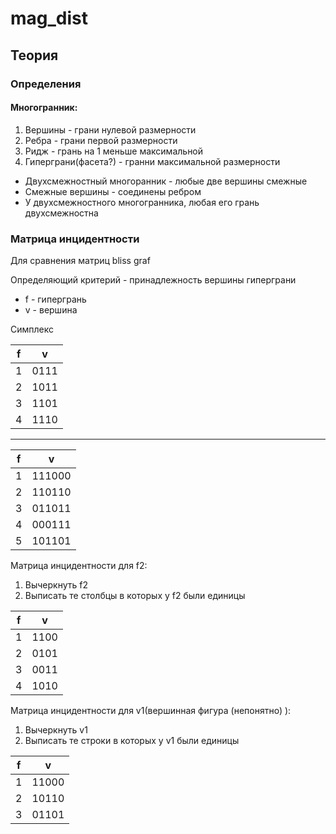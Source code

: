 
mag_dist
==========
Теория
------
### Определения 

#### Многогранник:
1. Вершины - грани нулевой размерности
2. Ребра - грани первой размерности
3. Ридж - грань на 1 меньше максимальной
4. Гиперграни(фасета?) - гранни максимальной размерности

+ Двухсмежностный многоранник - любые две вершины смежные
+ Смежные вершины - соединены ребром 
+ У двухсмежностного многогранника, любая его грань двухсмежностна 

### Матрица инцидентности
Для сравнения матриц bliss graf

Определяющий критерий - принадлежность вершины гиперграни

+ f - гипергрань
+ v - вершина

Симплекс

  f  |  v  | 
:---:|:---:|
  1  |0111 |
  2  |1011 |
  3  |1101 |
  4  |1110 |
  
---
  
  f  |   v   | 
:---:|:-----:|
  1  |111000 |
  2  |110110 |
  3  |011011 |
  4  |000111 |
  5  |101101 |
  
  Матрица инцидентности для f2:
  1. Вычеркнуть f2 
  2. Выписать те столбцы в которых у f2 были единицы

  f  |  v  | 
:---:|:---:|
  1  |1100 |
  2  |0101 |
  3  |0011 |
  4  |1010 |

  Матрица инцидентности для v1(вершинная фигура (непонятно) ):
  1. Вычеркнуть v1 
  2. Выписать те строки в которых у v1 были единицы

  f  |   v   | 
:---:|:-----:|
  1  | 11000 |
  2  | 10110 |
  3  | 01101 |
